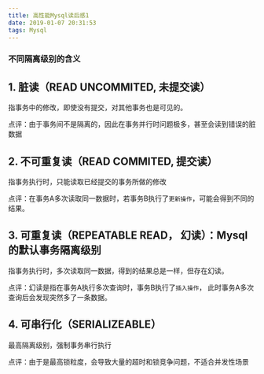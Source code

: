 ```yaml
---
title: 高性能Mysql读后感1
date: 2019-01-07 20:31:53
tags: Mysql
---
```


### 不同隔离级别的含义

## 1. 脏读（READ UNCOMMITED, 未提交读）

指事务中的修改，即使没有提交，对其他事务也是可见的。

点评：由于事务间不是隔离的，因此在事务并行时问题极多，甚至会读到错误的脏数据

## 2. 不可重复读（READ COMMITED, 提交读）

指事务执行时，只能读取已经提交的事务所做的修改

点评：在事务A多次读取同一数据时，若事务B执行了`更新操作`，可能会得到不同的结果。

## 3. 可重复读（REPEATABLE READ， 幻读）：Mysql的默认事务隔离级别

指事务执行时，多次读取同一数据，得到的结果总是一样，但存在幻读。

点评：幻读是指在事务A执行多次查询时，事务B执行了`插入操作`， 此时事务A多次查询后会发现突然多了一条数据。

## 4. 可串行化（SERIALIZEABLE）

最高隔离级别，强制事务串行执行

点评：由于是最高锁粒度，会导致大量的超时和锁竞争问题，不适合并发性场景

